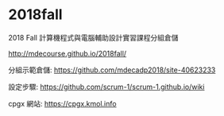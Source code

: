 # 2018fall
2018 Fall 計算機程式與電腦輔助設計實習課程分組倉儲

http://mdecourse.github.io/2018fall/

分組示範倉儲: https://github.com/mdecadp2018/site-40623233

設定步驟: https://github.com/scrum-1/scrum-1.github.io/wiki

cpgx 網站: https://cpgx.kmol.info
